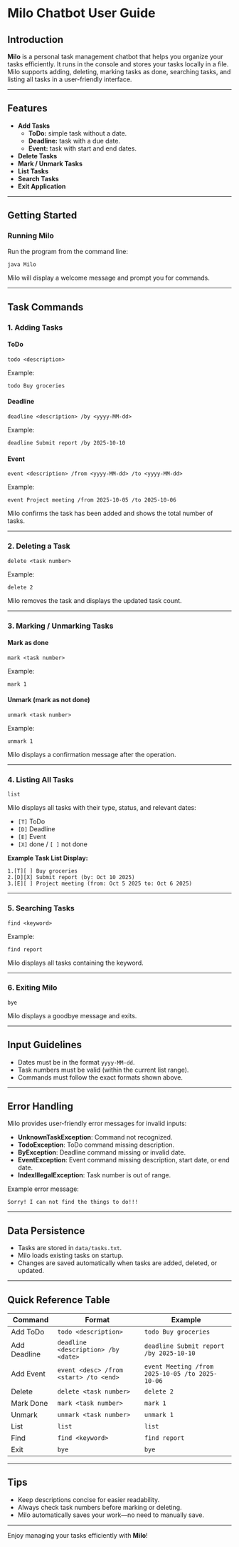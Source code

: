 # Milo Chatbot User Guide

## Introduction
**Milo** is a personal task management chatbot that helps you organize your tasks efficiently. It runs in the console and stores your tasks locally in a file. Milo supports adding, deleting, marking tasks as done, searching tasks, and listing all tasks in a user-friendly interface.

---

## Features
- **Add Tasks**
    - **ToDo:** simple task without a date.
    - **Deadline:** task with a due date.
    - **Event:** task with start and end dates.
- **Delete Tasks**
- **Mark / Unmark Tasks**
- **List Tasks**
- **Search Tasks**
- **Exit Application**

---

## Getting Started

### Running Milo
Run the program from the command line:
```bash
java Milo
````

Milo will display a welcome message and prompt you for commands.

---

## Task Commands

### 1. Adding Tasks

#### ToDo

```
todo <description>
```

Example:

```
todo Buy groceries
```

#### Deadline

```
deadline <description> /by <yyyy-MM-dd>
```

Example:

```
deadline Submit report /by 2025-10-10
```

#### Event

```
event <description> /from <yyyy-MM-dd> /to <yyyy-MM-dd>
```

Example:

```
event Project meeting /from 2025-10-05 /to 2025-10-06
```

Milo confirms the task has been added and shows the total number of tasks.

---

### 2. Deleting a Task

```
delete <task number>
```

Example:

```
delete 2
```

Milo removes the task and displays the updated task count.

---

### 3. Marking / Unmarking Tasks

#### Mark as done

```
mark <task number>
```

Example:

```
mark 1
```

#### Unmark (mark as not done)

```
unmark <task number>
```

Example:

```
unmark 1
```

Milo displays a confirmation message after the operation.

---

### 4. Listing All Tasks

```
list
```

Milo displays all tasks with their type, status, and relevant dates:

* `[T]` ToDo
* `[D]` Deadline
* `[E]` Event
* `[X]` done / `[ ]` not done

**Example Task List Display:**

```
1.[T][ ] Buy groceries
2.[D][X] Submit report (by: Oct 10 2025)
3.[E][ ] Project meeting (from: Oct 5 2025 to: Oct 6 2025)
```

---

### 5. Searching Tasks

```
find <keyword>
```

Example:

```
find report
```

Milo displays all tasks containing the keyword.

---

### 6. Exiting Milo

```
bye
```

Milo displays a goodbye message and exits.

---

## Input Guidelines

* Dates must be in the format `yyyy-MM-dd`.
* Task numbers must be valid (within the current list range).
* Commands must follow the exact formats shown above.

---

## Error Handling

Milo provides user-friendly error messages for invalid inputs:

* **UnknownTaskException**: Command not recognized.
* **TodoException**: ToDo command missing description.
* **ByException**: Deadline command missing or invalid date.
* **EventException**: Event command missing description, start date, or end date.
* **IndexIllegalException**: Task number is out of range.

Example error message:

```
Sorry! I can not find the things to do!!!
```

---

## Data Persistence

* Tasks are stored in `data/tasks.txt`.
* Milo loads existing tasks on startup.
* Changes are saved automatically when tasks are added, deleted, or updated.

---

## Quick Reference Table

| Command      | Format                                 | Example                                         |
| ------------ | -------------------------------------- | ----------------------------------------------- |
| Add ToDo     | `todo <description>`                   | `todo Buy groceries`                            |
| Add Deadline | `deadline <description> /by <date>`    | `deadline Submit report /by 2025-10-10`         |
| Add Event    | `event <desc> /from <start> /to <end>` | `event Meeting /from 2025-10-05 /to 2025-10-06` |
| Delete       | `delete <task number>`                 | `delete 2`                                      |
| Mark Done    | `mark <task number>`                   | `mark 1`                                        |
| Unmark       | `unmark <task number>`                 | `unmark 1`                                      |
| List         | `list`                                 | `list`                                          |
| Find         | `find <keyword>`                       | `find report`                                   |
| Exit         | `bye`                                  | `bye`                                           |

---

## Tips

* Keep descriptions concise for easier readability.
* Always check task numbers before marking or deleting.
* Milo automatically saves your work—no need to manually save.

---

Enjoy managing your tasks efficiently with **Milo**!


